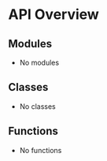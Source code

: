 <!-- markdownlint-disable -->

# API Overview

## Modules

- No modules

## Classes

- No classes

## Functions

- No functions
